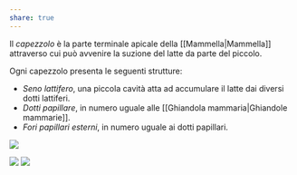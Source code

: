 ```yaml
---
share: true
---
```

Il *capezzolo* è la parte terminale apicale della [[Mammella|Mammella]] attraverso cui può avvenire la suzione del latte da parte del piccolo.

Ogni capezzolo presenta le seguenti strutture:
- *Seno lattifero*, una piccola cavità atta ad accumulare il latte dai diversi dotti lattiferi.
- *Dotti papillare*, in numero uguale alle [[Ghiandola mammaria|Ghiandole mammarie]].
- *Fori papillari esterni*, in numero uguale ai dotti papillari.

![](fdb45d029d98bd582b9805d7e4fe867e_MD5%201.png)

![](024a718b2559d38cd17e7bac8f8dee0b_MD5%201.png)
![](4a8d88b9130b62ebb88d1fe1293991f7_MD5%201.png)